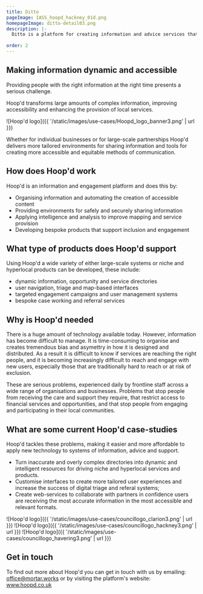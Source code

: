 ```yaml
---
title: Ditto
pageImage: IASS_hoopd_hackney_01d.png
homepageImage: ditto-detail03.png
description: |-
  Ditto is a platform for creating information and advice services that are dynamic and responsive to a users needs. Ditto stands for Digital Inclusion Triage Tools and enables the customisation of different triage methods for identifying and assessing user needs and a suite of tools for presenting appropriate services and resources. 
 
order: 2
---
```


Making information dynamic and accessible
---------------------------------------------------------------------------------------------------------------------------------

Providing people with the right information at the right time presents a serious challenge.

Hoop'd transforms large amounts of complex information, improving accessibility and enhancing the provision of local services. 

![Hoop'd logo]({{ '/static/images/use-cases/Hoopd_logo_banner3.png' | url }})

Whether for individual businesses or for large-scale partnerships Hoop'd delivers more tailored environments for sharing information and tools for creating more accessible and equitable methods of communication. 

How does Hoop'd work
---------------------------------------------------------------------------------------------------------------------------------
Hoop'd is an information and engagement platform and does this by:

- Organising information and automating the creation of accessible content
- Providing environments for safely and securely sharing information
- Applying intelligence and analysis to improve mapping and service provision 
- Developing bespoke products that support inclusion and engagement

What type of products does Hoop'd support
---------------------------------------------------------------------------------------------------------------------------------
Using Hoop'd a wide variety of either large-scale systems or niche and hyperlocal products can be developed, these include:

- dynamic information, opportunity and service directories 
- user navigation, triage and map-based interfaces
- targeted engagement campaigns and user management systems
- bespoke case working and referral services

Why is Hoop'd needed
---------------------------------------------------------------------------------------------------------------------------------

There is a huge amount of technology available today. However, information has become difficult to manage. It is time-consuming to organise and creates tremendous bias and asymettry in how it is designed and distributed. As a result it is difficult to know if services are reaching the right people, and it is becoming increasingly difficult to reach and engage with new users, especially those that are traditionally hard to reach or at risk of exclusion.

These are serious problems, experienced daily by frontline staff across a wide range of organisations and businesses. Problems that stop people from receiving the care and support they require, that restrict access to financial services and opportunities, and that stop people from engaging and participating in their local communities. 

What are some current Hoop'd case-studies
---------------------------------------------------------------------------------------------------------------------------------
Hoop'd tackles these problems, making it easier and more affordable to apply new technology to systems of information, advice and support.

- Turn inaccurate and overly complex directories into dynamic and intelligent resources for driving niche and hyperlocal services and products. 
- Customise interfaces to create more tailored user experiences and increase the success of digital triage and referal systems; 
- Create web-services to collaborate with partners in confidence users are receiving the most accurate information in the most accessible and relevant formats.

![Hoop'd logo]({{ '/static/images/use-cases/councillogo_clarion3.png' | url }})
![Hoop'd logo]({{ '/static/images/use-cases/councillogo_hackney3.png' | url }})
![Hoop'd logo]({{ '/static/images/use-cases/councillogo_havering3.png' | url }})

Get in touch
---------------------------------------------------------------------------------------------------------------------------------
To find out more about Hoop'd you can get in touch with us by emailing: office@mortar.works
or by visiting the platform's website: www.hoopd.co.uk
